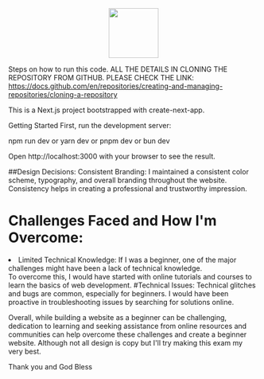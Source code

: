 <div id="header" align="center">
  <img src="https://media.giphy.com/media/M9gbBd9nbDrOTu1Mqx/giphy.gif" width="100"/>
</div>

<bold>Steps on how to run this code.<bold>
ALL THE DETAILS IN CLONING THE REPOSITORY FROM GITHUB.
PLEASE CHECK THE LINK:
https://docs.github.com/en/repositories/creating-and-managing-repositories/cloning-a-repository

This is a Next.js project bootstrapped with create-next-app.

Getting Started
First, run the development server:

npm run dev
or
yarn dev 
or
pnpm dev
or
bun dev

Open http://localhost:3000 with your browser to see the result.

##Design Decisions:
Consistent Branding: I maintained a consistent color scheme, typography, and overall branding throughout the website.
Consistency helps in creating a professional and trustworthy impression.

<h1>Challenges Faced and How I'm Overcome:</h1>

<li>Limited Technical Knowledge: If I was a beginner, one of the major challenges might have been a lack of technical knowledge.</li>
To overcome this, I would have started with online tutorials and courses to learn the basics of web development. 
#Technical Issues: Technical glitches and bugs are common, especially for beginners. I would have been proactive in troubleshooting issues by searching for solutions online.

Overall, while building a website as a beginner can be challenging, dedication to learning and seeking assistance from online resources and communities can help overcome these challenges and create a beginner website. Although not all design is copy but I'll try making this exam my very best.

Thank you and God Bless
